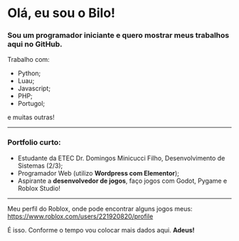 <h1>Olá, eu sou o <strong>Bilo!</strong></h1>

<h3>Sou um programador iniciante e quero mostrar meus trabalhos aqui no GitHub.</h3>

Trabalho com:
- Python;
- Luau;
- Javascript;
- PHP;
- Portugol;

e muitas outras!

<hr>

<h3>Portfolio curto:</h3>

- Estudante da ETEC Dr. Domingos Minicucci Filho, Desenvolvimento de Sistemas (2/3);
- Programador Web (utilizo <strong>Wordpress com Elementor</strong>);
- Aspirante a <strong>desenvolvedor de jogos</strong>, faço jogos com Godot, Pygame e Roblox Studio!

<hr>

Meu perfil do Roblox, onde pode encontrar alguns jogos meus: https://www.roblox.com/users/221920820/profile

É isso. Conforme o tempo vou colocar mais dados aqui. <strong>Adeus!</strong>
